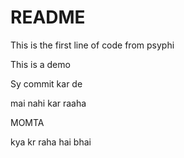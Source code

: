 # README

This is the first line of code from psyphi

This is a demo

Sy commit kar de

mai nahi kar raaha


MOMTA

kya kr raha hai bhai
